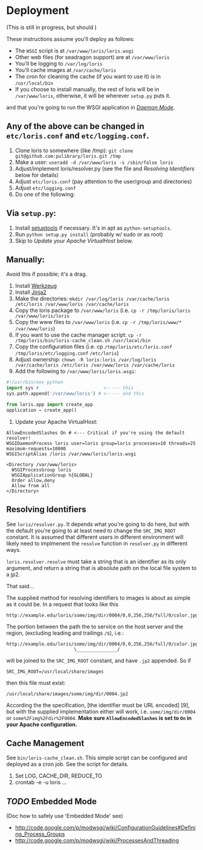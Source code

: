 Deployment
==========

(This is still in progress, but should )

These instructions assume you'll deploy as follows:

 * The `WSGI` script is at `/var/www/loris/loris.wsgi`
 * Other web files (for seadragon support) are at `/var/www/loris`
 * You'll be logging to `/var/log/loris`
 * You'll cache images at `/var/cache/loris`
 * The cron for cleaning the cache (if you want to use it) is in `/usr/local/bin`
 * If you choose to install manually, the rest of loris will be in 
   `/var/www/loris`, otherwise, it will be wherever `setup.py` puts it.

and that you're going to run the WSGI application in [_Daemon Mode_](http://code.google.com/p/modwsgi/#Modes_Of_Operation).

Any of the above can be changed in `etc/loris.conf` and `etc/logging.conf`.
-----------
 1. Clone loris to somewhere (like /tmp): `git clone git@github.com:pulibrary/loris.git /tmp`
 1. Make a user: `useradd -d /var/www/loris -s /sbin/false loris`
 1. Adjust/implement loris/resolver.py (see the file and _Resolving Identifiers_ below for details)
 1. Adjust `etc/loris.conf` (pay attention to the user/group and directories)
 1. Adjust `etc/logging.conf`
 1. Do one of the following:

Via `setup.py`:
---------------
 1. Install [setuptools](http://pypi.python.org/pypi/setuptools) if necessary. It's in apt as `python-setuptools`.
 1. Run `python setup.py install` (probably w/ sudo or as root)
 1. Skip to _Update your Apache VirtualHost_ below.

Manually:
---------
Avoid this if possible; it's a drag.
 1. Install [Werkzeug](http://werkzeug.pocoo.org/docs/installation/#installing-a-released-version) 
 1. Install [Jinja2](http://jinja.pocoo.org/docs/intro/#installation)
 1. Make the directories: `mkdir /var/log/loris /var/cache/loris /etc/loris /var/www/loris /var/cache/loris`
 1. Copy the loris package to `/var/www/loris` (i.e. `cp -r /tmp/loris/loris /var/www/loris/loris`
 1. Copy the www files to `/var/www/loris` (i.e. `cp -r /tmp/loris/www/* /var/www/loris`)
 1. If you want to use the cache manager script: `cp -r /tmp/loris/bin/loris-cache_clean.sh /usr/local/bin`
 1. Copy the configuration files (i.e. cp `/tmp/loris/etc/loris.conf` `/tmp/loris/etc/logging.conf` `/etc/loris`)
 1. Adjust ownership: `chown -R loris:loris /var/log/loris /var/cache/loris /etc/loris /var/www/loris /var/cache/loris`
 1. Add the following to `/var/www/loris/loris.wsgi`:

```python
#!/usr/bin/env python
import sys #                        <----- this
sys.path.append('/var/www/loris') # <----- and this

from loris.app import create_app
application = create_app()
```
1. Update your Apache VirtualHost:

```
AllowEncodedSlashes On # <--- Critical if you're using the default resolver!
WSGIDaemonProcess loris user=loris group=loris processes=10 threads=25 maximum-requests=10000
WSGIScriptAlias /loris /var/www/loris/loris.wsgi

<Directory /var/www/loris>
  WSGIProcessGroup loris
  WSGIApplicationGroup %{GLOBAL}
  Order allow,deny
  Allow from all
</Directory>
```
Resolving Identifiers
---------------------
See `loris/resolver.py`. It depends what you're going to do here, but with the 
default you're going to at least need to change the `SRC_IMG_ROOT` constant. It 
is assumed that different users in different environment will likely need to 
implmenent the `resolve` function in `resolver.py` in different ways. 

`loris.resolver.resolve` must take a string that is an identifier as its only 
argument, and return a string that is absolute path on the local file system to 
a jp2.

That said... 

The supplied method for resolving identifiers to images is about as simple as 
it could be. In a request that looks like this 

    http://example.edu/loris/some/img/dir/0004/0,0,256,256/full/0/color.jpg

The portion between the path the to service on the host server and the region, 
(excluding leading and trailings `/`s), i.e.:

    http://example.edu/loris/some/img/dir/0004/0,0,256,256/full/0/color.jpg
                             \_______________/

will be joined to the `SRC_IMG_ROOT` constant, and have `.jp2` appended. So if

    SRC_IMG_ROOT=/usr/local/share/images

then this file must exist:

    /usr/local/share/images/some/img/dir/0004.jp2 

According the the specification, [the identifier must be URL encoded] [9], but 
with the supplied implementation either will work, i.e. `some/img/dir/0004` or
`some%2Fimg%2Fdir%2F0004`. __Make sure `AllowEncodedSlashes` is set to `On` in
your Apache configuration.__ 

Cache Management
----------------
See `bin/loris-cache_clean.sh`. This simple script can be configured and 
deployed as a cron job. See the script for details.
 1. Set LOG, CACHE_DIR, REDUCE_TO
 1. crontab -e -u loris ...

_TODO_ Embedded Mode
--------------------
(Doc how to safely use 'Embedded Mode' see)
 * http://code.google.com/p/modwsgi/wiki/ConfigurationGuidelines#Defining_Process_Groups
 * http://code.google.com/p/modwsgi/wiki/ProcessesAndThreading